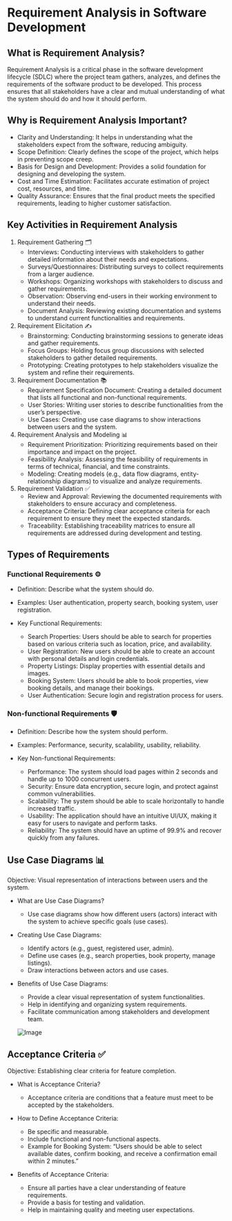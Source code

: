 # Requirement Analysis in Software Development

## What is Requirement Analysis?
Requirement Analysis is a critical phase in the software development lifecycle (SDLC) where the project team gathers, analyzes, and defines the requirements of the software product to be developed. This process ensures that all stakeholders have a clear and mutual understanding of what the system should do and how it should perform.

## Why is Requirement Analysis Important?
- Clarity and Understanding: It helps in understanding what the stakeholders expect from the software, reducing ambiguity.
- Scope Definition: Clearly defines the scope of the project, which helps in preventing scope creep.
- Basis for Design and Development: Provides a solid foundation for designing and developing the system.
- Cost and Time Estimation: Facilitates accurate estimation of project cost, resources, and time.
- Quality Assurance: Ensures that the final product meets the specified requirements, leading to higher customer satisfaction.

## Key Activities in Requirement Analysis
1. Requirement Gathering 🗂️
    - Interviews: Conducting interviews with stakeholders to gather detailed information about their needs and expectations.
    - Surveys/Questionnaires: Distributing surveys to collect requirements from a larger audience.
    - Workshops: Organizing workshops with stakeholders to discuss and gather requirements.
    - Observation: Observing end-users in their working environment to understand their needs.
    - Document Analysis: Reviewing existing documentation and systems to understand current functionalities and requirements.
2. Requirement Elicitation ✍️
    - Brainstorming: Conducting brainstorming sessions to generate ideas and gather requirements.
    - Focus Groups: Holding focus group discussions with selected stakeholders to gather detailed requirements.
    - Prototyping: Creating prototypes to help stakeholders visualize the system and refine their requirements.
3. Requirement Documentation 📚
    - Requirement Specification Document: Creating a detailed document that lists all functional and non-functional requirements.
    - User Stories: Writing user stories to describe functionalities from the user’s perspective.
    - Use Cases: Creating use case diagrams to show interactions between users and the system.
4. Requirement Analysis and Modeling 📊
    - Requirement Prioritization: Prioritizing requirements based on their importance and impact on the project.
    - Feasibility Analysis: Assessing the feasibility of requirements in terms of technical, financial, and time constraints.
    - Modeling: Creating models (e.g., data flow diagrams, entity-relationship diagrams) to visualize and analyze requirements.
5. Requirement Validation ✅
    - Review and Approval: Reviewing the documented requirements with stakeholders to ensure accuracy and completeness.
    - Acceptance Criteria: Defining clear acceptance criteria for each requirement to ensure they meet the expected standards.
    - Traceability: Establishing traceability matrices to ensure all requirements are addressed during development and testing.
  
## Types of Requirements
### Functional Requirements ⚙️
- Definition: Describe what the system should do.
- Examples: User authentication, property search, booking system, user registration.

- Key Functional Requirements:

    - Search Properties: Users should be able to search for properties based on various criteria such as location, price, and availability.
    - User Registration: New users should be able to create an account with personal details and login credentials.
    - Property Listings: Display properties with essential details and images.
    - Booking System: Users should be able to book properties, view booking details, and manage their bookings.
    - User Authentication: Secure login and registration process for users.
### Non-functional Requirements 🛡️
- Definition: Describe how the system should perform.
- Examples: Performance, security, scalability, usability, reliability.

- Key Non-functional Requirements:

    - Performance: The system should load pages within 2 seconds and handle up to 1000 concurrent users.
    - Security: Ensure data encryption, secure login, and protect against common vulnerabilities.
    - Scalability: The system should be able to scale horizontally to handle increased traffic.
    - Usability: The application should have an intuitive UI/UX, making it easy for users to navigate and perform tasks.
    - Reliability: The system should have an uptime of 99.9% and recover quickly from any failures.
 
## Use Case Diagrams 📊
Objective: Visual representation of interactions between users and the system.

- What are Use Case Diagrams?

    - Use case diagrams show how different users (actors) interact with the system to achieve specific goals (use cases).
- Creating Use Case Diagrams:

    - Identify actors (e.g., guest, registered user, admin).
    - Define use cases (e.g., search properties, book property, manage listings).
    - Draw interactions between actors and use cases.
- Benefits of Use Case Diagrams:

    - Provide a clear visual representation of system functionalities.
    - Help in identifying and organizing system requirements.
    - Facilitate communication among stakeholders and development team.
      
  ![Image](https://github.com/user-attachments/assets/67e6c26a-82da-4d41-98ba-4d29bff3f4b9)

## Acceptance Criteria ✅
Objective: Establishing clear criteria for feature completion.

- What is Acceptance Criteria?

    - Acceptance criteria are conditions that a feature must meet to be accepted by the stakeholders.
- How to Define Acceptance Criteria:

    - Be specific and measurable.
    - Include functional and non-functional aspects.
    - Example for Booking System: “Users should be able to select available dates, confirm booking, and receive a confirmation email within 2 minutes.”
- Benefits of Acceptance Criteria:

    - Ensure all parties have a clear understanding of feature requirements.
    - Provide a basis for testing and validation.
    - Help in maintaining quality and meeting user expectations.
